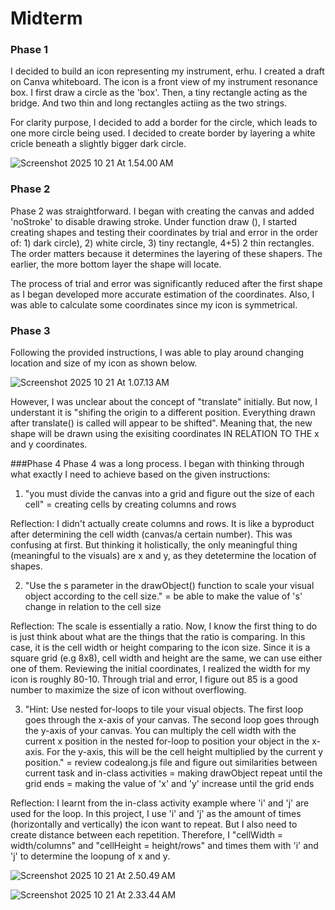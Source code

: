 # Midterm

### Phase 1
I decided to build an icon representing my instrument, erhu. I created a draft on Canva whiteboard. The icon is a front view of my instrument resonance box. I first draw a circle as the 'box'. Then, a tiny rectangle acting as the bridge. And two thin and long rectangles actiing as the two strings.

For clarity purpose, I decided to add a border for the circle, which leads to one more circle being used. I decided to create border by layering a white cricle beneath a slightly bigger dark circle. 

![Screenshot 2025 10 21 At 1.54.00 AM](Screenshots/Screenshot%202025-10-21%20at%201.54.00 AM.png)

### Phase 2
Phase 2 was straightforward. I began with creating the canvas and added 'noStroke' to disable drawing stroke. Under function draw (), I started creating shapes and testing their coordinates by trial and error in the order of: 1) dark circle), 2) white circle, 3) tiny rectangle, 4+5) 2 thin rectangles. The order matters because it determines the layering of these shapers. The earlier, the more bottom layer the shape will locate. 

The process of trial and error was significantly reduced after the first shape as I began developed more accurate estimation of the coordinates. Also, I was able to calculate some coordinates since my icon is symmetrical. 

### Phase 3 
Following the provided instructions, I was able to play around changing location and size of my icon as shown below.

![Screenshot 2025 10 21 At 1.07.13 AM](Screenshots/Screenshot%202025-10-21%20at%201.07.13 AM.png)

However, I was unclear about the concept of "translate" initially. But now, I understant it is "shifing the origin to a different position. Everything drawn after translate() is called will appear to be shifted". Meaning that, the new shape will be drawn using the exisiting coordinates IN RELATION TO THE x and y coordinates.

###Phase 4
Phase 4 was a long process. I began with thinking through what exactly I need to achieve based on the given instructions:

1) "you must divide the canvas into a grid and figure out the size of each cell"
= creating cells by creating columns and rows 

Reflection: I didn't actually create columns and rows. It is like a byproduct after determining the cell width (canvas/a certain number). This was confusing at first. But thinking it holistically, the only meaningful thing (meaningful to the visuals) are x and y, as they detetermine the location of shapes.

2) "Use the s parameter in the drawObject() function to scale your visual object according to the cell size."
= be able to make the value of 's' change in relation to the cell size 

Reflection: The scale is essentially a ratio. Now, I know the first thing to do is just think about what are the things that the ratio is comparing. In this case, it is the cell width or height comparing to the icon size. Since it is a square grid (e.g 8x8), cell width and height are the same, we can use either one of them. Reviewing the initial coordinates, I realized the width for my icon is roughly 80-10. Through trial and error, I figure out 85 is a good number to maximize the size of icon without overflowing. 


3) "Hint: Use nested for-loops to tile your visual objects. The first loop goes through the x-axis of your canvas. The second loop goes through the y-axis of your canvas. You can multiply the cell width with the current x position in the nested for-loop to position your object in the x-axis. For the y-axis, this will be the cell height multiplied by the current y position."
= review codealong.js file and figure out similarities between current task and in-class activities 
= making drawObject repeat until the grid ends
= making the value of 'x' and 'y' increase until the grid ends  

Reflection: I learnt from the in-class activity example where 'i' and 'j' are used for the loop. In this project, I use 'i' and 'j' as the amount of times (horizontally and vertically) the icon want to repeat. But I also need to create distance between each repetition. Therefore, I "cellWidth = width/columns" and "cellHeight = height/rows" and times them with 'i' and 'j' to determine the loopung of x and y. 

![Screenshot 2025 10 21 At 2.50.49 AM](Screenshots/Screenshot%202025-10-21%20at%202.50.49 AM.png)

![Screenshot 2025 10 21 At 2.33.44 AM](Screenshots/Screenshot%202025-10-21%20at%202.33.44 AM.png)